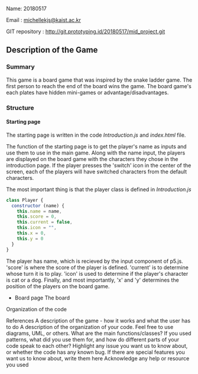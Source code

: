 Name: 20180517

Email : michellekjs@kaist.ac.kr

GIT repository : http://git.prototyping.id/20180517/mid_project.git


## Description of the Game
### Summary
This game is a board game that was inspired by the snake ladder game. The first person to reach the end of the board wins the game. The board game's each plates have hidden mini-games or advantage/disadvantages.

### Structure
#### Starting page
The starting page is written in the code _Introduction.js_ and _index.html_ file.

The function of the starting page is to get the player's name as inputs and use them to use in the main game. Along with the name input, the players are displayed on the board game with the characters they chose in the introduction page. If the player presses the 'switch' icon in the center of the screen, each of the players will have switched characters from the default characters. 

The most important thing is that the player class is defined in _Introduction.js_

```js
class Player {
  constructor (name) {
    this.name = name,
    this.score = 0,
    this.current = false,
    this.icon = "",
    this.x = 0,
    this.y = 0
  }
}
```

The player has name, which is recieved by the input component of p5.js. 'score' is where the score of the player is defined. 'current' is to determine whose turn it is to play. 'icon' is used to determine if the player's character is cat or a dog. Finally, and most importantly, 'x' and 'y' determines the position of the players on the board game. 


- Board page
The board 

Organization of the code

References
A description of the game - how it works and what the user has to do
A description of the organization of your code. Feel free to use diagrams, UML, or others. What are the main functions/classes? If you used patterns, what did you use them for, and how do different parts of your code speak to each other?
Highlight any issue you want us to know about, or whether the code has any known bug. If there are special features you want us to know about, write them here
Acknowledge any help or resource you used
